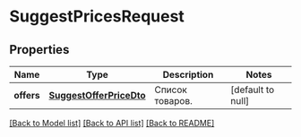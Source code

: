 # SuggestPricesRequest

## Properties
Name | Type | Description | Notes
------------ | ------------- | ------------- | -------------
**offers** | [**SuggestOfferPriceDto**](SuggestOfferPriceDTO.md) | Список товаров. | [default to null]

[[Back to Model list]](../README.md#documentation-for-models) [[Back to API list]](../README.md#documentation-for-api-endpoints) [[Back to README]](../README.md)


